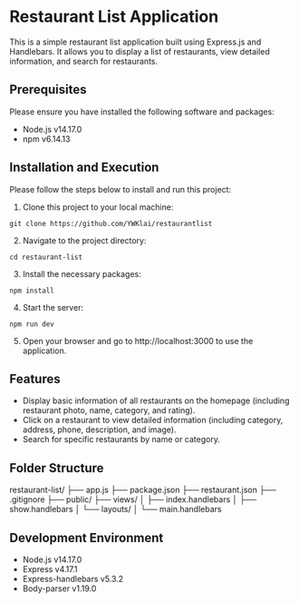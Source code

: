 # Restaurant List Application
This is a simple restaurant list application built using Express.js and Handlebars. It allows you to display a list of restaurants, view detailed information, and search for restaurants.


## Prerequisites
Please ensure you have installed the following software and packages:
- Node.js v14.17.0
- npm v6.14.13


## Installation and Execution
Please follow the steps below to install and run this project:
1. Clone this project to your local machine:
```
git clone https://github.com/YWKlai/restaurantlist
```
2. Navigate to the project directory:
```
cd restaurant-list
```
3. Install the necessary packages:
```
npm install
```
4. Start the server:
```
npm run dev
```
5. Open your browser and go to http://localhost:3000 to use the application.


## Features
- Display basic information of all restaurants on the homepage (including restaurant photo, name, category, and rating).
- Click on a restaurant to view detailed information (including category, address, phone, description, and image).
- Search for specific restaurants by name or category.


## Folder Structure
restaurant-list/
├── app.js
├── package.json
├── restaurant.json
├── .gitignore
├── public/
├── views/
│   ├── index.handlebars
│   ├── show.handlebars
│   └── layouts/
│       └── main.handlebars


## Development Environment
- Node.js v14.17.0
- Express v4.17.1
- Express-handlebars v5.3.2
- Body-parser v1.19.0